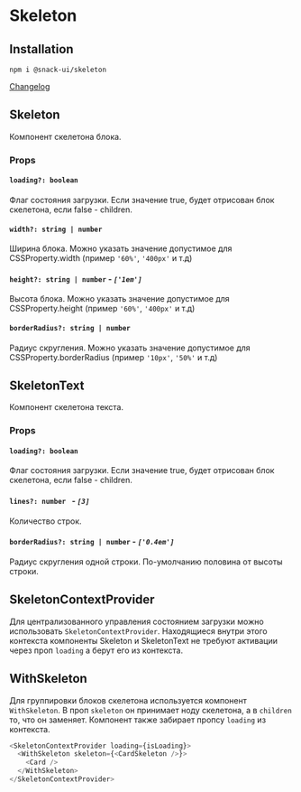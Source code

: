 # Skeleton

## Installation
`npm i @snack-ui/skeleton`

[Changelog](./CHANGELOG.md)

## Skeleton
Компонент скелетона блока.

### Props

#### **`loading?: boolean`**
  Флаг состояния загрузки. Если значение true, будет отрисован блок скелетона, если false - children.

#### **`width?: string | number`**
  Ширина блока. Можно указать значение допустимое для CSSProperty.width (пример `'60%'`, `'400px'` и т.д)

#### **`height?: string | number`** - *`['1em']`*
  Высота блока. Можно указать значение допустимое для CSSProperty.height (пример `'60%'`, `'400px'` и т.д)

#### **`borderRadius?: string | number`**
  Радиус скругления. Можно указать значение допустимое для CSSProperty.borderRadius (пример `'10px'`, `'50%'` и т.д)

## SkeletonText
Компонент скелетона текста.
### Props

#### **`loading?: boolean`**
  Флаг состояния загрузки. Если значение true, будет отрисован блок скелетона, если false - children.

#### **`lines?: number `** - *`[3]`*
  Количество строк.

#### **`borderRadius?: string | number`** - *`['0.4em']`*
  Радиус скругления одной строки. По-умолчанию половина от высоты строки.



## SkeletonContextProvider

Для централизованного управления состоянием загрузки можно использовать `SkeletonContextProvider`. Находящиеся внутри этого контекста компоненты Skeleton и SkeletonText не требуют активации через проп `loading` а берут его из контекста.

## WithSkeleton
Для группировки блоков скелетона используется компонент `WithSkeleton`. В проп `skeleton` он принимает ноду скелетона, а в `children` то, что он заменяет. Компонент также забирает пропсу `loading` из контекста.

```typescript jsx
<SkeletonContextProvider loading={isLoading}>
  <WithSkeleton skeleton={<CardSkeleton />}>
    <Card />
  </WithSkeleton>
</SkeletonContextProvider>
```

